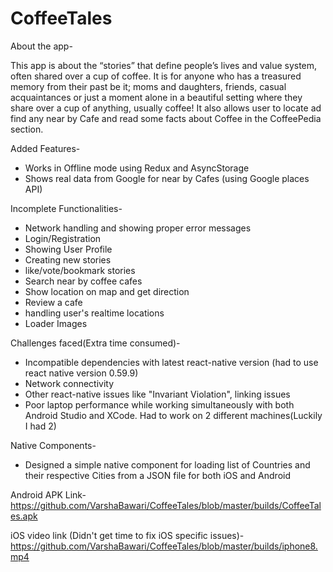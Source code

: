 # CoffeeTales
About the app-

This app is about the “stories” that define people’s lives and value system, often shared over a cup of coffee.
It is for anyone who has a treasured memory from their past be it; moms and daughters, friends, casual acquaintances
or just a moment alone in a beautiful setting where they share over a cup of anything, usually coffee! 
It also allows user to locate ad find any near by Cafe and read some facts about Coffee in the CoffeePedia section.

Added Features-
- Works in Offline mode using Redux and AsyncStorage
- Shows real data from Google for near by Cafes (using Google places API)

Incomplete Functionalities-
- Network handling and showing proper error messages
- Login/Registration
- Showing User Profile
- Creating new stories
- like/vote/bookmark stories
- Search near by coffee cafes
- Show location on map and get direction
- Review a cafe
- handling user's realtime locations
- Loader Images 

Challenges faced(Extra time consumed)-
- Incompatible dependencies with latest react-native version (had to use react native version 0.59.9)
- Network connectivity
- Other react-native issues like "Invariant Violation", linking issues
- Poor laptop performance while working simultaneously with both Android Studio and XCode. Had to work on 2 different machines(Luckily I had 2)

Native Components-
- Designed a simple native component for loading list of Countries and their respective Cities from a JSON file for both iOS and Android

Android APK Link-
https://github.com/VarshaBawari/CoffeeTales/blob/master/builds/CoffeeTales.apk

iOS video link (Didn't get time to fix iOS specific issues)-
https://github.com/VarshaBawari/CoffeeTales/blob/master/builds/iphone8.mp4


